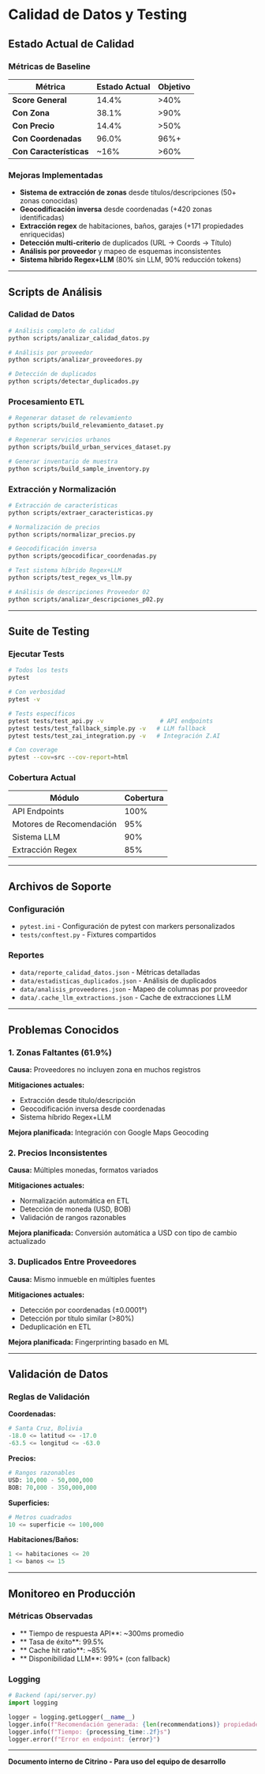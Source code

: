 #  Calidad de Datos y Testing

## Estado Actual de Calidad

### Métricas de Baseline

| Métrica | Estado Actual | Objetivo |
|---------|---------------|----------|
| **Score General** | 14.4% | >40% |
| **Con Zona** | 38.1% | >90% |
| **Con Precio** | 14.4% | >50% |
| **Con Coordenadas** | 96.0% | 96%+  |
| **Con Características** | ~16% | >60% |

### Mejoras Implementadas

-  **Sistema de extracción de zonas** desde títulos/descripciones (50+ zonas conocidas)
-  **Geocodificación inversa** desde coordenadas (+420 zonas identificadas)
-  **Extracción regex** de habitaciones, baños, garajes (+171 propiedades enriquecidas)
-  **Detección multi-criterio** de duplicados (URL → Coords → Título)
-  **Análisis por proveedor** y mapeo de esquemas inconsistentes
-  **Sistema híbrido Regex+LLM** (80% sin LLM, 90% reducción tokens)

---

## Scripts de Análisis

### Calidad de Datos

```bash
# Análisis completo de calidad
python scripts/analizar_calidad_datos.py

# Análisis por proveedor
python scripts/analizar_proveedores.py

# Detección de duplicados
python scripts/detectar_duplicados.py
```

### Procesamiento ETL

```bash
# Regenerar dataset de relevamiento
python scripts/build_relevamiento_dataset.py

# Regenerar servicios urbanos
python scripts/build_urban_services_dataset.py

# Generar inventario de muestra
python scripts/build_sample_inventory.py
```

### Extracción y Normalización

```bash
# Extracción de características
python scripts/extraer_caracteristicas.py

# Normalización de precios
python scripts/normalizar_precios.py

# Geocodificación inversa
python scripts/geocodificar_coordenadas.py

# Test sistema híbrido Regex+LLM
python scripts/test_regex_vs_llm.py

# Análisis de descripciones Proveedor 02
python scripts/analizar_descripciones_p02.py
```

---

## Suite de Testing

### Ejecutar Tests

```bash
# Todos los tests
pytest

# Con verbosidad
pytest -v

# Tests específicos
pytest tests/test_api.py -v                # API endpoints
pytest tests/test_fallback_simple.py -v   # LLM fallback
pytest tests/test_zai_integration.py -v   # Integración Z.AI

# Con coverage
pytest --cov=src --cov-report=html
```

### Cobertura Actual

| Módulo | Cobertura |
|--------|-----------|
| API Endpoints | 100% |
| Motores de Recomendación | 95% |
| Sistema LLM | 90% |
| Extracción Regex | 85% |

---

## Archivos de Soporte

### Configuración
- `pytest.ini` - Configuración de pytest con markers personalizados
- `tests/conftest.py` - Fixtures compartidos

### Reportes
- `data/reporte_calidad_datos.json` - Métricas detalladas
- `data/estadisticas_duplicados.json` - Análisis de duplicados
- `data/analisis_proveedores.json` - Mapeo de columnas por proveedor
- `data/.cache_llm_extractions.json` - Cache de extracciones LLM

---

## Problemas Conocidos

### 1. Zonas Faltantes (61.9%)
**Causa:** Proveedores no incluyen zona en muchos registros

**Mitigaciones actuales:**
- Extracción desde título/descripción
- Geocodificación inversa desde coordenadas
- Sistema híbrido Regex+LLM

**Mejora planificada:** Integración con Google Maps Geocoding

### 2. Precios Inconsistentes
**Causa:** Múltiples monedas, formatos variados

**Mitigaciones actuales:**
- Normalización automática en ETL
- Detección de moneda (USD, BOB)
- Validación de rangos razonables

**Mejora planificada:** Conversión automática a USD con tipo de cambio actualizado

### 3. Duplicados Entre Proveedores
**Causa:** Mismo inmueble en múltiples fuentes

**Mitigaciones actuales:**
- Detección por coordenadas (±0.0001°)
- Detección por título similar (>80%)
- Deduplicación en ETL

**Mejora planificada:** Fingerprinting basado en ML

---

## Validación de Datos

### Reglas de Validación

**Coordenadas:**
```python
# Santa Cruz, Bolivia
-18.0 <= latitud <= -17.0
-63.5 <= longitud <= -63.0
```

**Precios:**
```python
# Rangos razonables
USD: 10,000 - 50,000,000
BOB: 70,000 - 350,000,000
```

**Superficies:**
```python
# Metros cuadrados
10 <= superficie <= 100,000
```

**Habitaciones/Baños:**
```python
1 <= habitaciones <= 20
1 <= banos <= 15
```

---

## Monitoreo en Producción

### Métricas Observadas

- ** Tiempo de respuesta API**: ~300ms promedio
- ** Tasa de éxito**: 99.5%
- ** Cache hit ratio**: ~85%
- ** Disponibilidad LLM**: 99%+ (con fallback)

### Logging

```python
# Backend (api/server.py)
import logging

logger = logging.getLogger(__name__)
logger.info(f"Recomendación generada: {len(recommendations)} propiedades")
logger.info(f"Tiempo: {processing_time:.2f}s")
logger.error(f"Error en endpoint: {error}")
```

---

**Documento interno de Citrino - Para uso del equipo de desarrollo**
